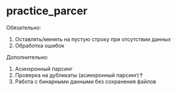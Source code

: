# practice_parcer
Обязательно:
1. Оставлять/менять на пустую строку при отсутствии данных
2. Обработка ошибок

Дополнительно:
1. Асинхронный парсинг
2. Проверка на дубликаты (асинхронный парсинг)↑
3. Работа с бинарными данными без сохранения файлов
